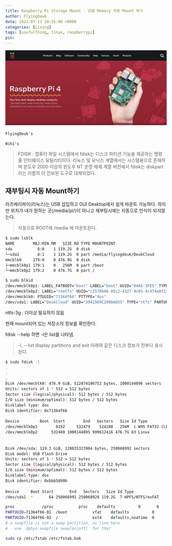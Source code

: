 ```yaml
---
title: Raspberry Pi Storage Mount - USB Memory 자동 Mount 하기
author: FlyingDeuk
date: 2021-07-12 20:55:00 +0800
categories: [Living]
tags: [usefulthing, linux, raspberrypi]
pin:
---
```

![pi](/img/living/pi/pi.jpg)

`FlyingDeuk's`
>

`Wiki's`
> FDISK : 컴퓨터 파일 시스템에서 fdisk는 디스크 파티션 기능을 제공하는 명령 줄 인터페이스 유틸리티이다. 리눅스 및 유닉스 계열에서는 시스템용으로 존재하며 윈도우 2000 이상의 윈도우 NT 운영 체제 계열 버전에서 fdisk는 diskpart라는 이름의 더 진보된 도구로 대체되었다.

## 재부팅시 자동 Mount하기
라즈베리파이(리눅스)는 USB 삽입하고 GUI Desktop에서 쉽게 마운트 가능하다. 하지만 위치가 내가 원하는 곳(/media/pi/)이 아니고 재부팅시에는 자동으로 인식이 되지않는다.
>자동으로 ROOT에 /media 에 마운트된다.

```bash
$ sudo lsblk
NAME        MAJ:MIN RM   SIZE RO TYPE MOUNTPOINT
sda           8:0    1 119.2G  0 disk
└─sda1        8:1    1 119.2G  0 part /media/flyingdeuk/DeukCloud
mmcblk0     179:0    0 476.9G  0 disk
├─mmcblk0p1 179:1    0   256M  0 part /boot
└─mmcblk0p2 179:2    0 476.7G  0 part /
```

```bash
$ sudo blkid
/dev/mmcblk0p1: LABEL_FATBOOT="boot" LABEL="boot" UUID="04A5-3FE5" TYPE="vfat" PARTUUID="71364f66-01"
/dev/mmcblk0p2: LABEL="rootfs" UUID="c1578b06-85c2-4327-9c65-4c474a8f23f9" TYPE="ext4" PARTUUID="71364f66-02"
/dev/mmcblk0: PTUUID="71364f66" PTTYPE="dos"
/dev/sda1: LABEL="DeukCloud" UUID="3941989C2008AD55" TYPE="ntfs" PARTUUID="bbb5899b-01"
```

ntfs-3g : 더이상 필요하지 않음

현재 mount되어 있는 저장소의 정보를 확인한다.


fdisk --help 하면 -l은 list를 나타냄.

> -l, --list  display partitions and exit
아래와 같은 디스크 정보가 전부다 표시된다.

```bash
$ sudo fdisk -l
.
.
.
Disk /dev/mmcblk0: 476.9 GiB, 512074186752 bytes, 1000144896 sectors
Units: sectors of 1 * 512 = 512 bytes
Sector size (logical/physical): 512 bytes / 512 bytes
I/O size (minimum/optimal): 512 bytes / 512 bytes
Disklabel type: dos
Disk identifier: 0x71364f66

Device         Boot  Start        End   Sectors   Size Id Type
/dev/mmcblk0p1        8192     532479    524288   256M  c W95 FAT32 (LBA)
/dev/mmcblk0p2      532480 1000144895 999612416 476.7G 83 Linux


Disk /dev/sda: 119.2 GiB, 128035323904 bytes, 250068992 sectors
Disk model: USB Flash Drive
Units: sectors of 1 * 512 = 512 bytes
Sector size (logical/physical): 512 bytes / 512 bytes
I/O size (minimum/optimal): 512 bytes / 512 bytes
Disklabel type: dos
Disk identifier: 0xbbb5899b

Device     Boot Start       End   Sectors   Size Id Type
/dev/sda1  *       64 250068991 250068928 119.2G  7 HPFS/NTFS/exFAT
```

```bash
proc            /proc           proc    defaults          0       0
PARTUUID=71364f66-01  /boot           vfat    defaults          0       2
PARTUUID=71364f66-02  /               ext4    defaults,noatime  0       1
# a swapfile is not a swap partition, no line here
#   use  dphys-swapfile swap[on|off]  for that
```

```bash
sudo cp /etc/fstab /etc/fstab.bak
```
